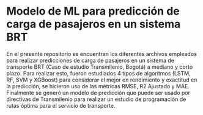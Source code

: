 # Modelo de ML para predicción de carga de pasajeros en un sistema BRT
En el presente repositorio se encuentran los diferentes archivos empleados para realizar predicciones de carga de pasajeros en un sistema de transporte 
BRT (Caso de estudio Transmilenio, Bogotá) a mediano y corto plazo. Para realizar esto, fueron estudiados 4 tipos de algoritmos (LSTM, RF, SVM y XGBoost) para considerar el mejor en rendimiento y exactitud en la predicción, se hicieron uso de las métricas
RMSE, R2 Ajustado y MAE. Finalmente se generó un modelo de predicción que puede ser usado por directivas de Transmilenio para realizar un estudio de programación de rutas óptima para el servicio de transporte.
